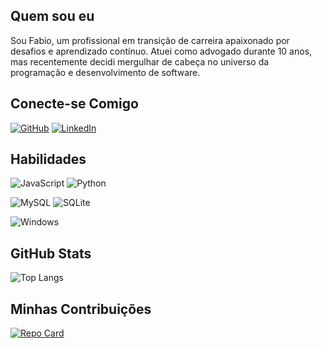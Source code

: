 ## Quem sou eu

Sou Fabio, um profissional em transição de carreira apaixonado por desafios e aprendizado contínuo. Atuei como advogado durante 10 anos, mas recentemente decidi mergulhar de cabeça no universo da programação e desenvolvimento de software.

## Conecte-se Comigo

[![GitHub](https://img.shields.io/badge/GitHbt-000?style=for-the-badge&logo=github&logoColor=white)](+https://github.com/FABI0MM)
[![LinkedIn](https://img.shields.io/badge/LinkedIn-000?style=for-the-badge&logo=linkedin&logoColor=0E76A8)](https://www.linkedin.com/in/fabio-maia/)

## Habilidades

![JavaScript](https://img.shields.io/badge/JavaScript-000?style=for-the-badge&logo=javascript)
![Python](https://img.shields.io/badge/Python-000?style=for-the-badge&logo=python)

![MySQL](https://img.shields.io/badge/MySQL-000?style=for-the-badge&logo=mysql&logoColor=005C84)
![SQLite](https://img.shields.io/badge/SQLite-000?style=for-the-badge&logo=sqlite&logoColor=07405E)

![Windows](https://img.shields.io/badge/Windows-000?style=for-the-badge&logo=windows&logoColor=2CA5E0)

## GitHub Stats
![Top Langs](https://github-readme-stats-git-masterrstaa-rickstaa.vercel.app/api/top-langs/?username=Fabi0MM&bg_color=000&border_color=30A3DC&title_color=E94D5F&text_color=FFF)

## Minhas Contribuições
[![Repo Card](https://github-readme-stats.vercel.app/api/pin/?username=Fabi0MM&repo=dio-lab-open-source&bg_color=000&border_color=30A3DC&show_icons=true&icon_color=30A3DC&title_color=E94D5F&text_color=FFF)](https://github.com/Fabi0MM/dio-lab-open-source)

